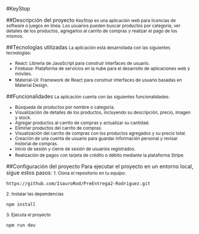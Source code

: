 #KeyStop

##Descripción del proyecto
<small>
KeyStop es una aplicación web para licencias de software o juegos en línea. Los usuarios pueden buscar productos por categoría, ver detalles de los productos, agregarlos al carrito de compras y realizar el pago de los mismos.
</small>

##Tecnologías utilizadas
<small>
La aplicación está desarrollada con las siguientes tecnologías:

- React: Librería de JavaScript para construir interfaces de usuario.
- Firebase: Plataforma de servicios en la nube para el desarrollo de aplicaciones web y móviles.
- Material-UI: Framework de React para construir interfaces de usuario basadas en Material Design.
  </small>

##Funcionalidades
<small>
La aplicación cuenta con las siguientes funcionalidades:

- Búsqueda de productos por nombre o categoría.
- Visualización de detalles de los productos, incluyendo su descripción, precio, imagen y stock.
- Agregar productos al carrito de compras y actualizar su cantidad.
- Eliminar productos del carrito de compras.
- Visualización del carrito de compras con los productos agregados y su precio total.
- Creación de una cuenta de usuario para guardar información personal y revisar historial de compras.
- Inicio de sesión y cierre de sesión de usuarios registrados.
- Realización de pagos con tarjeta de crédito o débito mediante la plataforma Stripe.
  </small>

##Configuración del proyecto
Para ejecutar el proyecto en un entorno local, sigue estos pasos:
<small>1. Clona el repositorio en tu equipo:</small>

```
https://github.com/IsauroRod/PreEntrega2-Rodriguez.git
```

<small>2. Instalar las dependencias</small>

```
npm install
```

<small>3. Ejecuta el proyecto</small>

```
npm run dev
```
